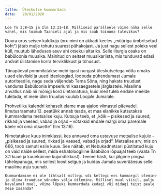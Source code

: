 ```yaml
---
title:  Üleskutse kummardada
date:   20/01/2020
---
```


`Loe Tn 3:8–15 ja Ilm 13:11–18. Milliseid paralleele võime näha selle vahel, mis toimub Taanieli ajal ja mis saab toimuma tulevikus?`

Duura orus seisev kuldkuju (oru nimi on akkadi keeles „müüriga ümbritsetud koht“) jätab mulje tohutu suurest pühakojast. Ja just nagu sellest poleks veel küll, muutub läheduses asuv ahi otsekui altariks. Selle liturgia osaks on babüloonia muusika. Mainitud on seitset muusikariista, mis tunduvad edasi andvat ülistamise korra terviklikkust ja tõhusust.

Tänapäeval pommitatakse meid igast nurgast üleskutsetega võtta omaks uued eluviisid ja uued ideoloogiad, loobuda pühendumast Jumala autoriteedile, nagu seda väljendab Tema Sõna, ning hakata truudust vanduma Babüloonia impeeriumi kaasaegsetele järglastele. Maailma ahvatlus näib nii mõnigi kord ületamatuna, kuid meil tuleb endale meelde tuletada, et meie ülim truudus kuulub Loojale Jumalale.

Prohvetliku kalendri kohaselt elame maa ajaloo viimastel päevadel. Ilmutusraamatu 13. peatükk annab teada, et maa elanikke kutsutakse kummardama metsalise kuju. Kutsuja teeb, et „kõik – pisikesed ja suured, rikkad ja vaesed, vabad ja orjad – võtaksid endale märgi oma paremale käele või oma otsaette“ (Ilm 13:16).

Nimetatakse kuus inimklassi, kes annavad oma ustavuse metsalise kujule – „pisikesed ja suured, rikkad ja vaesed, vabad ja orjad“. Metsalise arv, mis on 666, toob samuti esile kuue. See näitab, et Nebukadnetsari püstitatud kuju on vaid näide sellest, mida eshatoloogiline Baabülon lõpuajal teeb (vaata Tn 3:1 kuue ja kuuekümne kujundlikkust). Teeme hästi, kui jälgime pingsa tähelepanuga, mis sellest loost selgub ja kuidas Jumala suveräänsus selle maailma asju suunab.

`Kummardamine ei ole lihtsalt millegi või kellegi ees kummargil olemine ja ülima truuduse sõnades välja ütlemine. Millisel muul viisil, palju kavalamal moel, võime lõpuks kummardada kedagi või midagi teist peale meie Issanda?`
